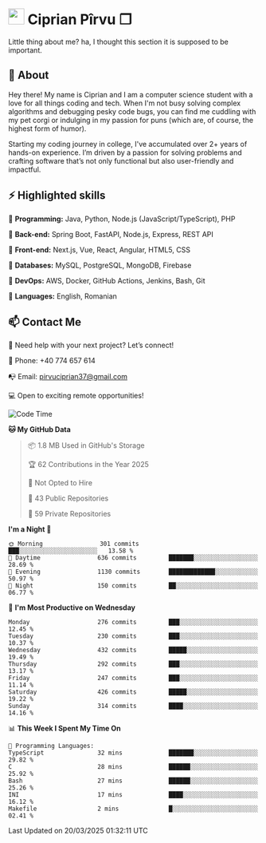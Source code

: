 # <img height="32px" src="https://user-images.githubusercontent.com/74038190/216122041-518ac897-8d92-4c6b-9b3f-ca01dcaf38ee.png"> Ciprian Pîrvu ❐ </h1>

Little thing about me? ha, I thought this section it is supposed to be important.

## 🧐 About

Hey there! My name is Ciprian and I am a computer science student with a love for all things coding and tech. When I'm not busy solving complex algorithms and debugging pesky code bugs, you can find me cuddling with my pet corgi or indulging in my passion for puns (which are, of course, the highest form of humor).

Starting my coding journey in college, I've accumulated over 2+ years of hands-on experience. I’m driven by a passion for solving problems and crafting software that’s not only functional but also user-friendly and impactful.


## ⚡ Highlighted skills

🎯 **Programming:** Java, Python, Node.js (JavaScript/TypeScript), PHP

🎯 **Back-end:** Spring Boot, FastAPI, Node.js, Express, REST API

🎯 **Front-end:** Next.js, Vue, React, Angular, HTML5, CSS

🎯 **Databases:** MySQL, PostgreSQL, MongoDB, Firebase

🎯 **DevOps:** AWS, Docker, GitHub Actions, Jenkins, Bash, Git

🎯 **Languages:** English, Romanian



## 📫 Contact Me

🤝 Need help with your next project? Let’s connect!

📱 Phone: +40 774 657 614

📭 Email: pirvuciprian37@gmail.com


💻 Open to exciting remote opportunities!

<!--START_SECTION:waka-->
![Code Time](http://img.shields.io/badge/Code%20Time-2%2C281%20hrs%2027%20mins-blue)

**🐱 My GitHub Data** 

> 📦 1.8 MB Used in GitHub's Storage 
 > 
> 🏆 62 Contributions in the Year 2025
 > 
> 🚫 Not Opted to Hire
 > 
> 📜 43 Public Repositories 
 > 
> 🔑 59 Private Repositories 
 > 
**I'm a Night 🦉** 

```text
🌞 Morning                301 commits         ███░░░░░░░░░░░░░░░░░░░░░░   13.58 % 
🌆 Daytime                636 commits         ███████░░░░░░░░░░░░░░░░░░   28.69 % 
🌃 Evening                1130 commits        █████████████░░░░░░░░░░░░   50.97 % 
🌙 Night                  150 commits         ██░░░░░░░░░░░░░░░░░░░░░░░   06.77 % 
```
📅 **I'm Most Productive on Wednesday** 

```text
Monday                   276 commits         ███░░░░░░░░░░░░░░░░░░░░░░   12.45 % 
Tuesday                  230 commits         ███░░░░░░░░░░░░░░░░░░░░░░   10.37 % 
Wednesday                432 commits         █████░░░░░░░░░░░░░░░░░░░░   19.49 % 
Thursday                 292 commits         ███░░░░░░░░░░░░░░░░░░░░░░   13.17 % 
Friday                   247 commits         ███░░░░░░░░░░░░░░░░░░░░░░   11.14 % 
Saturday                 426 commits         █████░░░░░░░░░░░░░░░░░░░░   19.22 % 
Sunday                   314 commits         ████░░░░░░░░░░░░░░░░░░░░░   14.16 % 
```


📊 **This Week I Spent My Time On** 

```text
💬 Programming Languages: 
TypeScript               32 mins             ███████░░░░░░░░░░░░░░░░░░   29.82 % 
C                        28 mins             ██████░░░░░░░░░░░░░░░░░░░   25.92 % 
Bash                     27 mins             ██████░░░░░░░░░░░░░░░░░░░   25.26 % 
INI                      17 mins             ████░░░░░░░░░░░░░░░░░░░░░   16.12 % 
Makefile                 2 mins              █░░░░░░░░░░░░░░░░░░░░░░░░   02.41 % 
```


 Last Updated on 20/03/2025 01:32:11 UTC
<!--END_SECTION:waka-->
